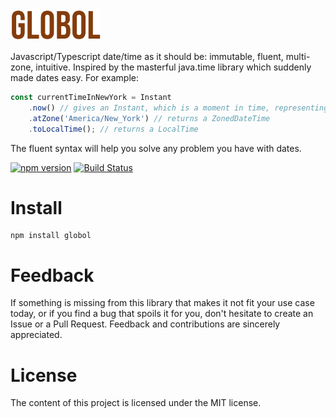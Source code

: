 <img height="50px" src="https://github.com/Artiry/globol/blob/master/logo.png?raw=true">

Javascript/Typescript date/time as it should be: immutable, fluent, multi-zone, intuitive. Inspired by the masterful java.time library which suddenly made dates easy. For example:

```javascript
const currentTimeInNewYork = Instant
    .now() // gives an Instant, which is a moment in time, representing now
    .atZone('America/New_York') // returns a ZonedDateTime
    .toLocalTime(); // returns a LocalTime
```

The fluent syntax will help you solve any problem you have with dates.

[![npm version](https://badge.fury.io/js/globol.svg)](https://badge.fury.io/js/globol)
[![Build Status](https://travis-ci.org/Artiry/globol.svg?branch=master)](https://travis-ci.org/github/Artiry/globol)

# Install


```shell
npm install globol
```

# Feedback

If something is missing from this library that makes it not fit your use case today, or if you find a bug that spoils
it for you, don't hesitate to create an Issue or a Pull Request. Feedback and contributions are sincerely appreciated.


# License

The content of this project is licensed under the MIT license.
